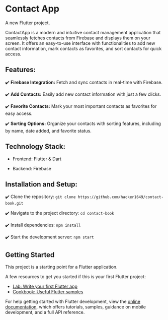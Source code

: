 # Contact App

A new Flutter project.

ContactApp is a modern and intuitive contact management application that seamlessly fetches contacts from Firebase and displays them on your screen. It offers an easy-to-use interface with functionalities to add new contact information, mark contacts as favorites, and sort contacts for quick access.

## Features:

✔️ **Firebase Integration:** Fetch and sync contacts in real-time with Firebase.

✔️ **Add Contacts:** Easily add new contact information with just a few clicks.

✔️ **Favorite Contacts:** Mark your most important contacts as favorites for easy access.

✔️ **Sorting Options:** Organize your contacts with sorting features, including by name, date added, and favorite status.

## Technology Stack:

- Frontend: Flutter & Dart

- Backend: Firebase

## Installation and Setup:

✔️ Clone the repository: `git clone https://github.com/hacker1649/contact-book.git`

✔️ Navigate to the project directory: `cd contact-book`

✔️ Install dependencies: `npm install`

✔️ Start the development server: `npm start`

## Getting Started

This project is a starting point for a Flutter application.

A few resources to get you started if this is your first Flutter project:

- [Lab: Write your first Flutter app](https://docs.flutter.dev/get-started/codelab)
- [Cookbook: Useful Flutter samples](https://docs.flutter.dev/cookbook)

For help getting started with Flutter development, view the
[online documentation](https://docs.flutter.dev/), which offers tutorials,
samples, guidance on mobile development, and a full API reference.
